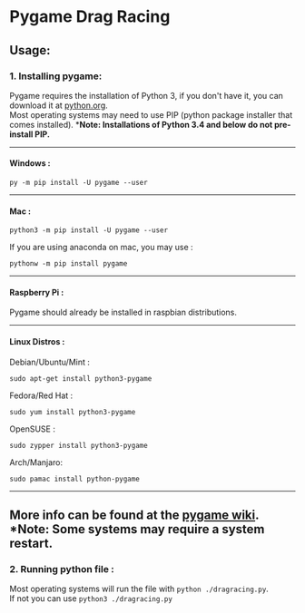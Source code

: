 # Pygame Drag Racing
## Usage:
### 1. Installing pygame:
Pygame requires the installation of Python 3, if you don't have it, you can download it at [python.org](python.org).\
Most operating systems may need to use PIP (python package installer that comes installed).
***Note: Installations of Python 3.4 and below do not pre-install PIP.**

---
#### Windows :
```
py -m pip install -U pygame --user
```

---
#### Mac :
```
python3 -m pip install -U pygame --user
```
If you are using anaconda on mac, you may use :
```
pythonw -m pip install pygame
```

---
#### Raspberry Pi :
Pygame should already be installed in raspbian distributions.

---
#### Linux Distros :
Debian/Ubuntu/Mint :
```
sudo apt-get install python3-pygame
```
Fedora/Red Hat :
```
sudo yum install python3-pygame
```
OpenSUSE :
```
sudo zypper install python3-pygame
```
Arch/Manjaro:
```
sudo pamac install python-pygame
```
---
**More info can be found at the [pygame wiki](https://www.pygame.org/wiki/GettingStarted).** \
***Note: Some systems may require a system restart.**
---

### 2. Running python file :
Most operating systems will run the file with ```python ./dragracing.py```.\
If not you can use ```python3 ./dragracing.py```
